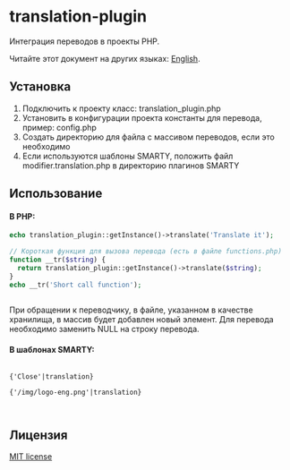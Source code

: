 # translation-plugin
Интеграция переводов в проекты PHP.

Читайте этот документ на других языках: [English](README.md).

## Установка

1. Подключить к проекту класс: translation_plugin.php
2. Установить в конфигурации проекта константы для перевода, пример: config.php
3. Создать директорию для файла с массивом переводов, если это необходимо
4. Если используются шаблоны SMARTY, положить файл modifier.translation.php в директорию плагинов SMARTY

## Использование

#### В PHP:

```php
echo translation_plugin::getInstance()->translate('Translate it');

// Короткая функция для вызова перевода (есть в файле functions.php)
function __tr($string) {
  return translation_plugin::getInstance()->translate($string);
}
echo __tr('Short call function');
 
```

При обращении к переводчику, в файле, указанном в качестве хранилища, в массив будет добавлен новый элемент.
Для перевода необходимо заменить NULL на строку перевода.

#### В шаблонах SMARTY:

```SMARTY

{'Close'|translation}

{'/img/logo-eng.png'|translation}

 
```

## Лицензия

<a href="http://opensource.org/licenses/mit-license.php" rel="nofollow">MIT license</a>
